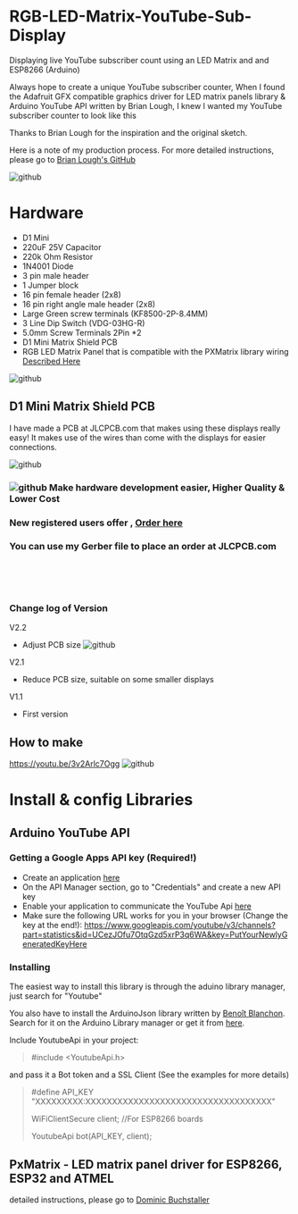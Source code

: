 # RGB-LED-Matrix-YouTube-Sub-Display
Displaying live YouTube subscriber count using an LED Matrix and and ESP8266 (Arduino)

Always hope to create a unique YouTube subscriber counter, 
When I found the Adafruit GFX compatible graphics driver for LED matrix panels library & Arduino YouTube API written by Brian Lough, I knew I wanted my YouTube subscriber counter to look like this

Thanks to Brian Lough for the inspiration and the original sketch.

Here is a note of my production process. For more detailed instructions, please go to [Brian Lough's GitHub](https://github.com/witnessmenow)

![github](https://github.com/James-workshop/RGB-LED-Matrix-YouTube-Sub-Display/blob/master/RGB-LED-Matrix-YouTube-Sub-Display.jpg "RGB LED Matrix YouTube Sub Display")

# Hardware
* D1 Mini
* 220uF 25V Capacitor
* 220k Ohm Resistor
* 1N4001 Diode
* 3 pin male header
* 1 Jumper block
* 16 pin female header (2x8)
* 16 pin right angle male header (2x8)
* Large Green screw terminals (KF8500-2P-8.4MM)
* 3 Line Dip Switch (VDG-03HG-R)
* 5.0mm Screw Terminals 2Pin *2
* D1 Mini Matrix Shield PCB
* RGB LED Matrix Panel that is compatible with the PXMatrix library wiring [Described Here](https://github.com/2dom/PxMatrix#set-up-and-cabling)

![github](https://github.com/James-workshop/RGB-LED-Matrix-YouTube-Sub-Display/blob/master/Schematic.png "Schematic")


## D1 Mini Matrix Shield PCB
I have made a PCB at JLCPCB.com that makes using these displays really easy! It makes use of the wires than come with the displays for easier connections.

![github](https://github.com/James-workshop/RGB-LED-Matrix-YouTube-Sub-Display/blob/master/PCB_V2.1.png "PCB V2.1")


### ![github](https://jlcpcb.com/client/svg/nv_logo.svg "JLCPCB") Make hardware development easier, Higher Quality & Lower Cost
### New registered users offer , **[Order here ](https://jlcpcb.com/?from=James)**
### You can use my Gerber file to place an order at JLCPCB.com
<BR><BR><BR>
### Change log of Version
V2.2
* Adjust PCB size
![github](https://github.com/James-workshop/RGB-LED-Matrix-YouTube-Sub-Display/blob/master/PCB_V2.2.jpg "PCB V2.2")

V2.1
* Reduce PCB size, suitable on some smaller displays


V1.1
* First version

  
## How to make<BR>
  <a href="https://youtu.be/3v2Arlc7Ogg">https://youtu.be/3v2Arlc7Ogg</a>
      ![github](https://github.com/James-workshop/RGB-LED-Matrix-YouTube-Sub-Display/blob/master/Cover_photo.jpg "Youtube Cover Photo")

# Install & config Libraries
## Arduino YouTube API
### Getting a Google Apps API key (Required!)
* Create an application [here](https://console.developers.google.com/)
* On the API Manager section, go to "Credentials" and create a new API key
* Enable your application to communicate the YouTube Api [here](https://console.developers.google.com/apis/api/youtube)
* Make sure the following URL works for you in your browser (Change the key at the end!): <https://www.googleapis.com/youtube/v3/channels?part=statistics&id=UCezJOfu7OtqGzd5xrP3q6WA&key=PutYourNewlyGeneratedKeyHere>


### Installing
The easiest way to install this library is through the aduino library manager, just search for "Youtube"

You also have to install the ArduinoJson library written by [Benoît Blanchon](https://github.com/bblanchon). Search for it on the Arduino Library manager or get it from [here](https://github.com/bblanchon/ArduinoJson).

Include YoutubeApi in your project:

> #include <YoutubeApi.h>

and pass it a Bot token and a SSL Client (See the examples for more details)

>#define API_KEY "XXXXXXXXX:XXXXXXXXXXXXXXXXXXXXXXXXXXXXXXXXXXX"
>
>WiFiClientSecure client; //For ESP8266 boards
>
>YoutubeApi bot(API_KEY, client);


## PxMatrix - LED matrix panel driver for ESP8266, ESP32 and ATMEL

detailed instructions, please go to [Dominic Buchstaller](https://github.com/2dom/PxMatrix)



